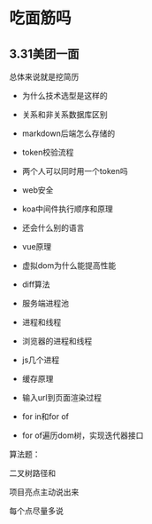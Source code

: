 # 吃面筋吗

## 3.31美团一面

总体来说就是挖简历

- 为什么技术选型是这样的

- 关系和非关系数据库区别

- markdown后端怎么存储的

- token校验流程

- 两个人可以同时用一个token吗

- web安全

- koa中间件执行顺序和原理

- 还会什么别的语言

- vue原理

- 虚拟dom为什么能提高性能

- diff算法

- 服务端进程池

- 进程和线程

- 浏览器的进程和线程

- js几个进程

- 缓存原理

- 输入url到页面渲染过程

- for in和for of

- for of遍历dom树，实现迭代器接口

算法题：

二叉树路径和

项目亮点主动说出来

每个点尽量多说
